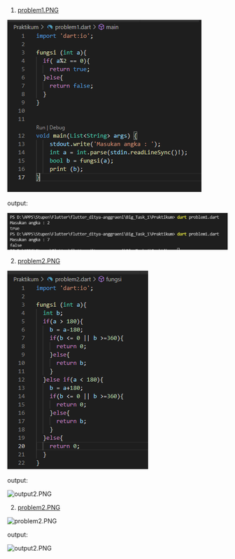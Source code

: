 1. [problem1.PNG](./Screeenshots/problem1.PNG) 

![problem1.PNG](./Screeenshots/problem1.PNG) 

output:

![output1.PNG](./Screeenshots/output1.PNG)

2. [problem2.PNG](./Screeenshots/problem2.PNG) 

![problem2.PNG](./Screeenshots/problem2.PNG) 

output:

![output2.PNG](./Screenshots/output2.PNG)

2. [problem2.PNG](./Screenshots/problem2.PNG) 

![problem2.PNG](./Screenshots/problem2.PNG) 

output:

![output2.PNG](./Screenshots/output2.PNG)
